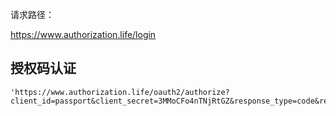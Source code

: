 

请求路径：

https://www.authorization.life/login

## 授权码认证
```shell
'https://www.authorization.life/oauth2/authorize?client_id=passport&client_secret=3MMoCFo4nTNjRtGZ&response_type=code&redirect_uri=https://pig4cloud.com'
```




